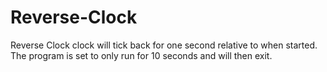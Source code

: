 # Reverse-Clock
Reverse Clock
clock will tick back for one second relative to when started. The program is set to only run for 10 seconds and will then exit.
